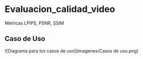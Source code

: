 # Evaluacion_calidad_video
Metricas LPIPS, PSNR, SSIM

## Caso de Uso

![Diagrama para los casos de uso](imagenes/Casos de uso.png)
